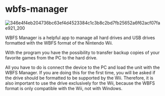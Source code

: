 # wbfs-manager

![346e4f4eb204736bc63ef4d4523384c1c3b8c2bd7fb25652a6f62acf07fae921_200](https://user-images.githubusercontent.com/92891478/138176548-55278d22-8835-4380-9839-a2c2428f9748.jpg)

WBFS Manager is a helpful app to manage all hard drives and USB drives formatted with the WBFS format of the Nintendo Wii.

With the program you have the possibility to transfer backup copies of your favorite games from the PC to the hard drive.

All you have to do is connect the device to the PC and load the unit with the WBFS Manager. If you are doing this for the first time, you will be asked if the drive should be formatted to be supported by the Wii. Therefore, it is also important to use the drive exclusively for the Wii, because the WBFS format is only compatible with the Wii, not with Windows.
